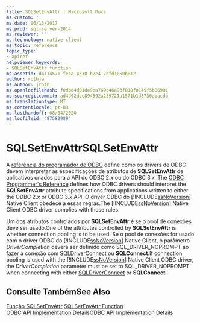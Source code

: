 ```yaml
---
title: SQLSetEnvAttr | Microsoft Docs
ms.custom: ''
ms.date: 06/13/2017
ms.prod: sql-server-2014
ms.reviewer: ''
ms.technology: native-client
ms.topic: reference
topic_type:
- apiref
helpviewer_keywords:
- SQLSetEnvAttr function
ms.assetid: d4114571-feca-4330-b2e4-7bfd1050b812
author: rothja
ms.author: jroth
ms.openlocfilehash: f0dbd4d01de9ca769c46a93f810f0149f5b86981
ms.sourcegitcommit: ad4d92dce894592a259721a1571b1d8736abacdb
ms.translationtype: MT
ms.contentlocale: pt-BR
ms.lasthandoff: 08/04/2020
ms.locfileid: "87582989"
---
```

# <a name="sqlsetenvattr"></a><span data-ttu-id="117a2-102">SQLSetEnvAttr</span><span class="sxs-lookup"><span data-stu-id="117a2-102">SQLSetEnvAttr</span></span>
  <span data-ttu-id="117a2-103">A [referência do programador de ODBC](https://go.microsoft.com/fwlink/?LinkId=45250) define como os drivers de ODBC devem interpretar as especificações de atributos de **SQLSetEnvAttr** de aplicativos criados para a API do ODBC 2.*x* ou do ODBC 3.*x* .</span><span class="sxs-lookup"><span data-stu-id="117a2-103">The [ODBC Programmer's Reference](https://go.microsoft.com/fwlink/?LinkId=45250) defines how ODBC drivers should interpret the **SQLSetEnvAttr** attribute specifications from applications written to either the ODBC 2.*x* or ODBC 3.*x* API.</span></span> <span data-ttu-id="117a2-104">O driver ODBC do [!INCLUDE[ssNoVersion](../../includes/ssnoversion-md.md)] Native Client obedece a essas regras.</span><span class="sxs-lookup"><span data-stu-id="117a2-104">The [!INCLUDE[ssNoVersion](../../includes/ssnoversion-md.md)] Native Client ODBC driver complies with those rules.</span></span>  
  
 <span data-ttu-id="117a2-105">Um dos atributos controlados por **SQLSetEnvAttr** é se o pool de conexões deve ser usado.</span><span class="sxs-lookup"><span data-stu-id="117a2-105">One of the attributes controlled by **SQLSetEnvAttr** is whether connection pooling is to be used.</span></span> <span data-ttu-id="117a2-106">Se o pool de conexões for usado com o driver ODBC do [!INCLUDE[ssNoVersion](../../includes/ssnoversion-md.md)] Native Client, o parâmetro *DriverCompletion* deverá ser definido como SQL_DRIVER_NOPROMPT ao fazer a conexão com [SQLDriverConnect](sqldriverconnect.md) ou **SQLConnect**.</span><span class="sxs-lookup"><span data-stu-id="117a2-106">If connection pooling is used with the [!INCLUDE[ssNoVersion](../../includes/ssnoversion-md.md)] Native Client ODBC driver, the *DriverCompletion* parameter must be set to SQL_DRIVER_NOPROMPT when connecting with either [SQLDriverConnect](sqldriverconnect.md) or **SQLConnect**.</span></span>  
  
## <a name="see-also"></a><span data-ttu-id="117a2-107">Consulte Também</span><span class="sxs-lookup"><span data-stu-id="117a2-107">See Also</span></span>  
 <span data-ttu-id="117a2-108">[Função SQLSetEnvAttr](https://go.microsoft.com/fwlink/?LinkId=59369) </span><span class="sxs-lookup"><span data-stu-id="117a2-108">[SQLSetEnvAttr Function](https://go.microsoft.com/fwlink/?LinkId=59369) </span></span>  
 [<span data-ttu-id="117a2-109">ODBC API Implementation Details</span><span class="sxs-lookup"><span data-stu-id="117a2-109">ODBC API Implementation Details</span></span>](odbc-api-implementation-details.md)  
  
  
